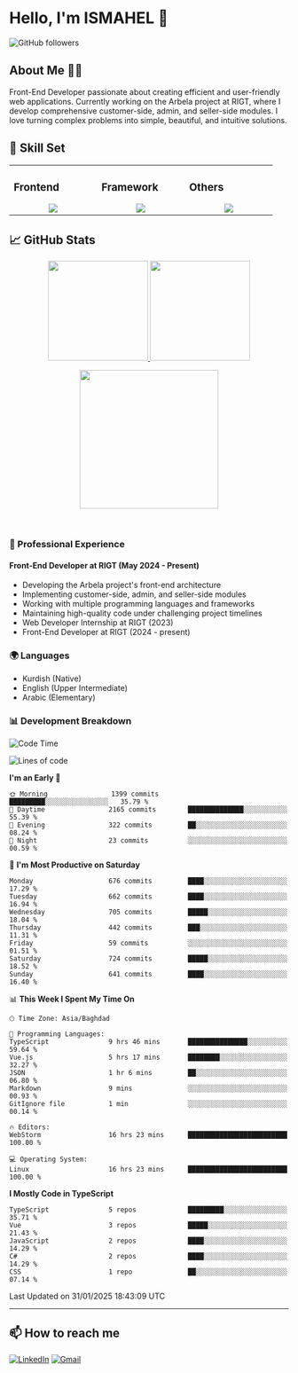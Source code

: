 # Hello, I'm ISMAHEL 👋 
![GitHub followers](https://img.shields.io/github/followers/ismahelZero) 

## About Me 👨‍💻
Front-End Developer passionate about creating efficient and user-friendly web applications. Currently working on the Arbela project at RIGT, where I develop comprehensive customer-side, admin, and seller-side modules. I love turning complex problems into simple, beautiful, and intuitive solutions.

## 💼 Skill Set

<table><tr><td valign="top" width="25%">

### Frontend  
<a href="https://github.com/ismahelZero">
<div align="center">  
       <img src="https://skillicons.dev/icons?i=html,css,bootstrap,tailwind,js,ts&perline=4" /> 
</div>
</a>
 </td><td valign="top" width="25%">
        
### Framework
<a href="https://github.com/ismahelZero">
<div align="center">
       <img src="https://skillicons.dev/icons?i=vuejs,nuxtjs,react&perline=4" /> 
</div>
</a>

</td><td valign="top" width="25%">
  
### Others
<a href="https://github.com/ismahelZero">
<div align="center">
       <img src="https://skillicons.dev/icons?i=git,github,npm,figma,vscode,webstorm,discord,vscodeqt&perline=4" /> 
</div>
</a>
</td>
</tr></table>


## 📈 GitHub Stats
<p align="center">
    <a href="https://github.com/ismahelZero">
        <img height="180em" src="https://github-readme-stats-git-masterrstaa-rickstaa.vercel.app/api?username=ismahelZero&show_icons=true&theme=highcontrast&include_all_commits=true&count_private=true&hide_border=true"/>
        <img height="180em" src="https://github-readme-stats-eight-theta.vercel.app/api/top-langs/?username=ismahelZero&langs_count=12&layout=compact&langs_count=8&theme=highcontrast&include_all_commits=true&count_private=true&hide_border=true" />
    </a>
</p>
<!-- Activity Graph -->
<p align="center">
  <a href="https://github.com/ismahelZero">
    <img height=250 src="https://github-readme-activity-graph.vercel.app/graph?username=ismahelZero&bg_color=282c34&color=FDFD96&line=FDFD96&point=FFFFFF&area_color=79FE96&border_radius=24.5&title_color=FDFD96&border_radius=20px"/>
  </a> 
</p>

<br>

### 💼 Professional Experience
#### Front-End Developer at RIGT (May 2024 - Present)
- Developing the Arbela project's front-end architecture
- Implementing customer-side, admin, and seller-side modules
- Working with multiple programming languages and frameworks
- Maintaining high-quality code under challenging project timelines
- Web Developer Internship at RIGT (2023)
- Front-End Developer at RIGT (2024 - present)

### 🌍 Languages
- Kurdish (Native)
- English (Upper Intermediate)
- Arabic (Elementary)

### 📊 Development Breakdown
<!--START_SECTION:waka-->
![Code Time](http://img.shields.io/badge/Code%20Time-674%20hrs%2020%20mins-blue)

![Lines of code](https://img.shields.io/badge/From%20Hello%20World%20I%27ve%20Written-4.6%20million%20lines%20of%20code-blue)

**I'm an Early 🐤** 

```text
🌞 Morning                1399 commits        █████████░░░░░░░░░░░░░░░░   35.79 % 
🌆 Daytime                2165 commits        ██████████████░░░░░░░░░░░   55.39 % 
🌃 Evening                322 commits         ██░░░░░░░░░░░░░░░░░░░░░░░   08.24 % 
🌙 Night                  23 commits          ░░░░░░░░░░░░░░░░░░░░░░░░░   00.59 % 
```
📅 **I'm Most Productive on Saturday** 

```text
Monday                   676 commits         ████░░░░░░░░░░░░░░░░░░░░░   17.29 % 
Tuesday                  662 commits         ████░░░░░░░░░░░░░░░░░░░░░   16.94 % 
Wednesday                705 commits         █████░░░░░░░░░░░░░░░░░░░░   18.04 % 
Thursday                 442 commits         ███░░░░░░░░░░░░░░░░░░░░░░   11.31 % 
Friday                   59 commits          ░░░░░░░░░░░░░░░░░░░░░░░░░   01.51 % 
Saturday                 724 commits         █████░░░░░░░░░░░░░░░░░░░░   18.52 % 
Sunday                   641 commits         ████░░░░░░░░░░░░░░░░░░░░░   16.40 % 
```


📊 **This Week I Spent My Time On** 

```text
🕑︎ Time Zone: Asia/Baghdad

💬 Programming Languages: 
TypeScript               9 hrs 46 mins       ███████████████░░░░░░░░░░   59.64 % 
Vue.js                   5 hrs 17 mins       ████████░░░░░░░░░░░░░░░░░   32.27 % 
JSON                     1 hr 6 mins         ██░░░░░░░░░░░░░░░░░░░░░░░   06.80 % 
Markdown                 9 mins              ░░░░░░░░░░░░░░░░░░░░░░░░░   00.93 % 
GitIgnore file           1 min               ░░░░░░░░░░░░░░░░░░░░░░░░░   00.14 % 

🔥 Editors: 
WebStorm                 16 hrs 23 mins      █████████████████████████   100.00 % 

💻 Operating System: 
Linux                    16 hrs 23 mins      █████████████████████████   100.00 % 
```

**I Mostly Code in TypeScript** 

```text
TypeScript               5 repos             █████████░░░░░░░░░░░░░░░░   35.71 % 
Vue                      3 repos             █████░░░░░░░░░░░░░░░░░░░░   21.43 % 
JavaScript               2 repos             ████░░░░░░░░░░░░░░░░░░░░░   14.29 % 
C#                       2 repos             ████░░░░░░░░░░░░░░░░░░░░░   14.29 % 
CSS                      1 repo              ██░░░░░░░░░░░░░░░░░░░░░░░   07.14 % 
```




 Last Updated on 31/01/2025 18:43:09 UTC
<!--END_SECTION:waka-->

---
## 📫 How to reach me
[![LinkedIn](https://img.shields.io/badge/LinkedIn-0077B5?style=for-the-badge&logo=linkedin&logoColor=white)](https://linkedin.com/in/ismahel-zero-1053b4228)
[![Gmail](https://img.shields.io/badge/Gmail-informational?style=for-the-badge&color=EA4335&logo=gmail&logoColor=white)](mailto:ismahel.zero94@gmail.com?subject=Hey!)

